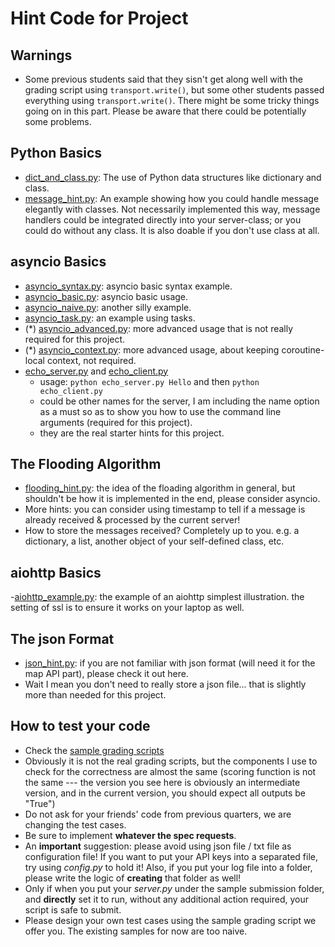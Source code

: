 # Hint Code for Project

## Warnings
- Some previous students said that they sisn't get along well with the grading script using ```transport.write()```, but some other students passed everything using ```transport.write()```. There might be some tricky things going on in this part. Please be aware that there could be potentially some problems.

## Python Basics

- [dict_and_class.py](./dict_and_class.py): The use of Python data structures like dictionary and class.
- [message_hint.py](./message_hint.py): An example showing how you could handle message elegantly with classes. Not necessarily implemented this way, message handlers could be integrated directly into your server-class; or you could do without any class. It is also doable if you don't use class at all.

## asyncio Basics
- [asyncio_syntax.py](./asyncio_syntax.py): asyncio basic syntax example.
- [asyncio_basic.py](./asyncio_basic.py): asyncio basic usage.
- [asyncio_naive.py](./asyncio_naive.py): another silly example.
- [asyncio_task.py](./asyncio_task.py): an example using tasks.
- (\*) [asyncio_advanced.py](./asyncio_advanced.py): more advanced usage that is not really required for this project.
- (\*) [asyncio_context.py](./asyncio_context.py): more advanced usage, about keeping coroutine-local context, not required.
- [echo_server.py](./echo_server.py) and [echo_client.py](./echo_client.py)
    * usage: ```python echo_server.py Hello``` and then ```python echo_client.py```
    * could be other names for the server, I am including the name option as a must so as to show you how to use the command line arguments (required for this project).
    * they are the real starter hints for this project.

## The Flooding Algorithm

- [flooding_hint.py](./flooding_hint.py): the idea of the floading algorithm in general, but shouldn't be how it is implemented in the end, please consider asyncio.
- More hints: you can consider using timestamp to tell if a message is already received & processed by the current server!
- How to store the messages received? Completely up to you. e.g. a dictionary, a list, another object of your self-defined class, etc.

## aiohttp Basics
-[aiohttp_example.py](./aiohttp_example.py): the example of an aiohttp simplest illustration. the setting of ssl is to ensure it works on your laptop as well.

## The json Format

- [json_hint.py](./json_hint.py): if you are not familiar with json format (will need it for the map API part), please check it out here.
- Wait I mean you don't need to really store a json file... that is slightly more than needed for this project.

## How to test your code

- Check the [sample grading scripts](https://github.com/CS131-TA-team/CS131-Project-Sample-Grading-Script)
- Obviously it is not the real grading scripts, but the components I use to check for the correctness are almost the same (scoring function is not the same --- the version you see here is obviously an intermediate version, and in the current version, you should expect all outputs be "True")
- Do not ask for your friends' code from previous quarters, we are changing the test cases.
- Be sure to implement **whatever the spec requests**.
- An **important** suggestion: please avoid using json file / txt file as configuration file! If you want to put your API keys into a separated file, try using *config.py* to hold it! Also, if you put your log file into a folder, please write the logic of **creating** that folder as well!
- Only if when you put your *server.py* under the sample submission folder, and **directly** set it to run, without any additional action required, your script is safe to submit.
- Please design your own test cases using the sample grading script we offer you. The existing samples for now are too naive.
